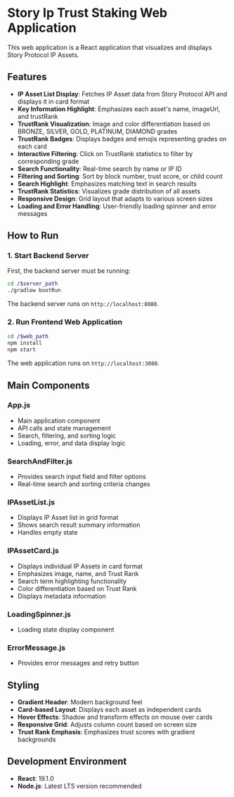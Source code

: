 # Story Ip Trust Staking Web Application

This web application is a React application that visualizes and displays Story Protocol IP Assets.

## Features

- **IP Asset List Display**: Fetches IP Asset data from Story Protocol API and displays it in card format
- **Key Information Highlight**: Emphasizes each asset's name, imageUrl, and trustRank
- **TrustRank Visualization**: Image and color differentiation based on BRONZE, SILVER, GOLD, PLATINUM, DIAMOND grades
- **TrustRank Badges**: Displays badges and emojis representing grades on each card
- **Interactive Filtering**: Click on TrustRank statistics to filter by corresponding grade
- **Search Functionality**: Real-time search by name or IP ID
- **Filtering and Sorting**: Sort by block number, trust score, or child count
- **Search Highlight**: Emphasizes matching text in search results
- **TrustRank Statistics**: Visualizes grade distribution of all assets
- **Responsive Design**: Grid layout that adapts to various screen sizes
- **Loading and Error Handling**: User-friendly loading spinner and error messages

## How to Run

### 1. Start Backend Server

First, the backend server must be running:

```bash
cd /$server_path
./gradlew bootRun
```

The backend server runs on `http://localhost:8080`.

### 2. Run Frontend Web Application

```bash
cd /$web_path
npm install
npm start
```

The web application runs on `http://localhost:3000`.

## Main Components

### App.js
- Main application component
- API calls and state management
- Search, filtering, and sorting logic
- Loading, error, and data display logic

### SearchAndFilter.js
- Provides search input field and filter options
- Real-time search and sorting criteria changes

### IPAssetList.js
- Displays IP Asset list in grid format
- Shows search result summary information
- Handles empty state

### IPAssetCard.js
- Displays individual IP Assets in card format
- Emphasizes image, name, and Trust Rank
- Search term highlighting functionality
- Color differentiation based on Trust Rank
- Displays metadata information

### LoadingSpinner.js
- Loading state display component

### ErrorMessage.js
- Provides error messages and retry button

## Styling

- **Gradient Header**: Modern background feel
- **Card-based Layout**: Displays each asset as independent cards
- **Hover Effects**: Shadow and transform effects on mouse over cards
- **Responsive Grid**: Adjusts column count based on screen size
- **Trust Rank Emphasis**: Emphasizes trust scores with gradient backgrounds

## Development Environment

- **React**: 19.1.0
- **Node.js**: Latest LTS version recommended
